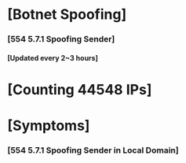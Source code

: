 # [Botnet Spoofing]
### [554 5.7.1 Spoofing Sender]
#### [Updated every 2~3 hours]

# [Counting 44548 IPs]

# [Symptoms] 
###   [554 5.7.1 Spoofing Sender in Local Domain]
